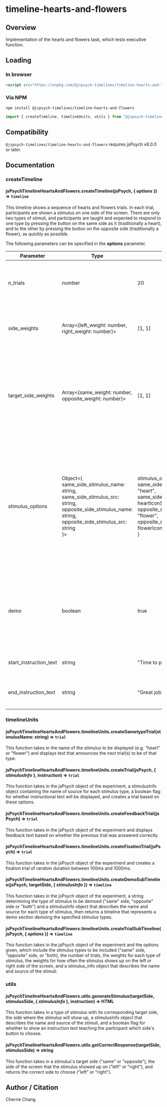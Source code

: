 # timeline-hearts-and-flowers

## Overview

Implementation of the hearts and flowers task, which tests executive function.

## Loading

### In browser

```html
<script src="https://unpkg.com/@jspsych-timelines/timeline-hearts-and-flowers">
```

### Via NPM

```
npm install @jspsych-timelines/timeline-hearts-and-flowers
```

```js
import { createTimeline, timelineUnits, utils } from "@jspsych-timelines/timeline-hearts-and-flowers"
```

## Compatibility

`@jspsych-timelines/timeline-hearts-and-flowers` requires jsPsych v8.0.0 or later.

## Documentation

### createTimeline

#### jsPsychTimelineHeartsAndFlowers.createTimeline(jsPsych, { *options* }) ⇒ <code>timeline</code>
This timeline shows a sequence of hearts and flowers trials. In each trial, participants are shown a stimulus on one side of the screen. There are only two types of stimuli, and participants are taught and expected to respond to one type by pressing the button on the same side as it (traditionally a heart), and to the other by pressing the button on the opposite side (traditionally a flower), as quickly as possible.

The following parameters can be specified in the **options** parameter.

| Parameter | Type | Default | Description |
|-----------|------|---------|-------------|
| n_trials | number | 20 | Number of hearts and flowers trials in the experiment (excluding demo trials). |
| side_weights | Array<{left_weight: number, right_weight: number}> | [1, 1] | Weights for the stimulus showing up on the left and right side respectively. |
| target_side_weights | Array<{same_weight: number, opposite_weight: number}> | [1, 1] | Weights for the stimulus with the same-side button as its target (hearts) and the stimulus with the opposite-side button as its target (flowers) respectively. |
| stimulus_options | Object<{<br>same_side_stimulus_name: string,<br>same_side_stimulus_src: string,<br>opposite_side_stimulus_name: string,<br>opposite_side_stimulus_src: string<br>}> | stimulus_options: {<br>same_side_stimulus_name: "heart",<br>same_side_stimulus_src: heartIconSvg,<br>opposite_side_stimulus_name: "flower",<br>opposite_side_stimulus_src: flowerIconSvg<br>} | Object containing information about the name and source of the stimulus with the same-side button as its target (traditionally hearts) and the stimulus with the opposite-side button (traditionally flowers) as its target respectively. |
| demo | boolean | true | Whether to include demo section teaching the participant how to respond to the two different stimulus types. |
| start_instruction_text | string | "Time to play!" | Text to display before real trials start. |
| end_instruction_text | string | "Great job! You're all done." | Text to display after all trials have been completed. |


### timelineUnits

#### jsPsychTimelineHeartsAndFlowers.timelineUnits.createGametypeTrial(stimulusName: string) ⇒ <code>trial</code>
This function takes in the name of the stimulus to be displayed (e.g. "heart" or "flower") and displays text that announces the next trial(s) to be of that type.

#### jsPsychTimelineHeartsAndFlowers.timelineUnits.createTrial(jsPsych, { *stimulusInfo* }, instruction) ⇒ <code>trial</code>
This function takes in the jsPsych object of the experiment, a stimulusInfo object containing the name of source for each stimulus type, a boolean flag for whether instructional text will be displayed, and creates a trial based on these options.

#### jsPsychTimelineHeartsAndFlowers.timelineUnits.createFeedbackTrial(jsPsych) ⇒ <code>trial</code>
This function takes in the jsPsych object of the experiment and displays feedback text based on whether the previous trial was answered correctly.

#### jsPsychTimelineHeartsAndFlowers.timelineUnits.createFixationTrial(jsPsych) ⇒ <code>trial</code>
This function takes in the jsPsych object of the experiment and creates a fixation trial of random duration between 100ms and 1000ms.

#### jsPsychTimelineHeartsAndFlowers.timelineUnits.createDemoSubTimeline(jsPsych, targetSide, { *stimulusInfo* }) ⇒ <code>timeline</code>
This function takes in the jsPsych object of the experiment, a string determining the type of stimulus to be demoed ("same" side, "opposite" side or "both") and a stimulusInfo object that describes the name and source for each type of stimulus, then returns a timeline that represents a demo section demoing the specified stimulus types.

#### jsPsychTimelineHeartsAndFlowers.timelineUnits.createTrialSubTimeline(jsPsych, { *options* }) ⇒ <code>timeline</code>
This function takes in the jsPsych object of the experiment and the options given, which include the stimulus types to be included ("same" side, "opposite" side, or "both), the number of trials, the weights for each type of stimulus, the weights for how often the stimulus shows up on the left or right side of the screen, and a stimulus_info object that describes the name and source of the stimuli.

### utils

#### jsPsychTimelineHeartsAndFlowers.utils.generateStimulus(targetSide, stimulusSide, { *stimulusInfo* }, instruction) ⇒ HTML
This function takes in a type of stimulus with its corresponding target side, the side where the stimulus will show up, a stimulusInfo object that describes the name and source of the stimuli, and a boolean flag for whether to show an instruction text teaching the participant which side's button to choose.

#### jsPsychTimelineHeartsAndFlowers.utils.getCorrectResponse(targetSide, stimulusSide) ⇒ string
This function takes in a stimulus's target side ("same" or "opposite"), the side of the screen that the stimulus showed up on ("left" or "right"), and returns the correct side to choose ("left" or "right").

## Author / Citation

Cherrie Chang